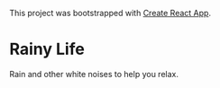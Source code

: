 This project was bootstrapped with [Create React App](https://github.com/facebookincubator/create-react-app).

# Rainy Life

Rain and other white noises to help you relax.
